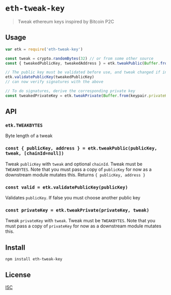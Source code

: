 # `eth-tweak-key`

> Tweak ethereum keys inspired by Bitcoin P2C

## Usage

```js
var etk = require('eth-tweak-key')

const tweak = crypto.randomBytes(32) // or from some other source
const { tweakedPublicKey, tweakedAddress } = etk.tweakPublic(Buffer.from(keypair.publicKey), tweak)

// The public key must be validated before use, and tweak changed if invalid
etk.validatePublicKey(tweakedPublicKey)
// can now verify signatures with the above

// To do signatures, derive the corresponding private key
const tweakedPrivateKey = etk.tweakPrivate(Buffer.from(keypair.privateKey), tweak)

```

## API

### `etk.TWEAKBYTES`

Byte length of a tweak

### `const { publicKey, address } = etk.tweakPublic(publicKey, tweak, [chainId=null])`

Tweak `publicKey` with `tweak` and optional `chainId`. Tweak must be
`TWEAKBYTES`. Note that you must pass a copy of `publicKey` for now as a
downstream module mutates this.
Returns `{ publicKey, address }`

### `const valid = etk.validatePublicKey(publicKey)`

Validates `publicKey`. If false you must choose another public key

### `const privateKey = etk.tweakPrivate(privateKey, tweak)`

Tweak `privateKey` with `tweak`. Tweak must be `TWEAKBYTES`.
Note that you must pass a copy of `privateKey` for now as a downstream module
mutates this.

## Install

```sh
npm install eth-tweak-key
```

## License

[ISC](LICENSE)
